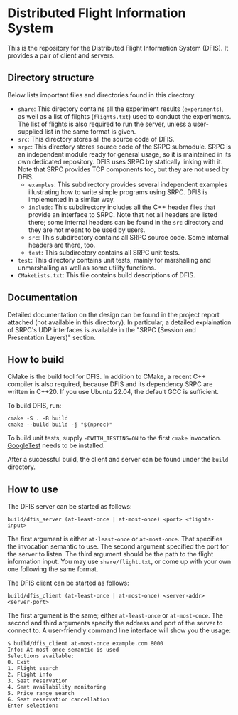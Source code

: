 # Distributed Flight Information System

This is the repository for the Distributed Flight Information System (DFIS). It
provides a pair of client and servers.

## Directory structure

Below lists important files and directories found in this directory.

- `share`: This directory contains all the experiment results (`experiments`),
  as well as a list of flights (`flights.txt`) used to conduct the experiments.
  The list of flights is also required to run the server, unless a user-supplied
  list in the same format is given.
- `src`: This directory stores all the source code of DFIS.
- `srpc`: This directory stores source code of the SRPC submodule. SRPC is an
  independent module ready for general usage, so it is maintained in its own
  dedicated repository. DFIS uses SRPC by statically linking with it. Note that
  SRPC provides TCP components too, but they are not used by DFIS.
  - `examples`: This subdirectory provides several independent examples
    illustrating how to write simple programs using SRPC. DFIS is implemented in
    a similar way.
  - `include`: This subdirectory includes all the C++ header files that provide
    an interface to SRPC. Note that not all headers are listed there; some
    internal headers can be found in the `src` directory and they are not meant
    to be used by users.
  - `src`: This subdirectory contains all SRPC source code. Some internal
    headers are there, too.
  - `test`: This subdirectory contains all SRPC unit tests.
- `test`: This directory contains unit tests, mainly for marshalling and
  unmarshalling as well as some utility functions.
- `CMakeLists.txt`: This file contains build descriptions of DFIS.

## Documentation

Detailed documentation on the design can be found in the project report attached
(not available in this directory). In particular, a detailed explaination of
SRPC's UDP interfaces is available in the "SRPC (Session and Presentation
Layers)" section.

## How to build

CMake is the build tool for DFIS. In addition to CMake, a recent C++ compiler is
also required, because DFIS and its dependency SRPC are written in C++20. If you
use Ubuntu 22.04, the default GCC is sufficient.

To build DFIS, run:

```plaintext
cmake -S . -B build
cmake --build build -j "$(nproc)"
```

To build unit tests, supply `-DWITH_TESTING=ON` to the first `cmake` invocation.
[GoogleTest](https://github.com/google/googletest) needs to be installed.

After a successful build, the client and server can be found under the `build` directory.

## How to use

The DFIS server can be started as follows:

```plaintext
build/dfis_server (at-least-once | at-most-once) <port> <flights-input>
```

The first argument is either `at-least-once` or `at-most-once`. That specifies
the invocation semantic to use. The second argument specified the port for the
server to listen. The third argument should be the path to the flight
information input. You may use `share/flight.txt`, or come up with your own one
following the same format.

The DFIS client can be started as follows:

```plaintext
build/dfis_client (at-least-once | at-most-once) <server-addr> <server-port>
```

The first argument is the same; either `at-least-once` or `at-most-once`. The
second and third arguments specify the address and port of the server to connect
to. A user-friendly command line interface will show you the usage:

```console
$ build/dfis_client at-most-once example.com 8000
Info: At-most-once semantic is used
Selections available:
0. Exit
1. Flight search
2. Flight info
3. Seat reservation
4. Seat availability monitoring
5. Price range search
6. Seat reservation cancellation
Enter selection:
```
